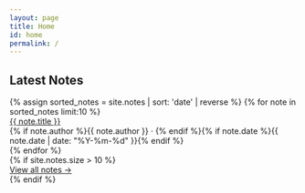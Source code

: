 ```yaml
---
layout: page
title: Home
id: home
permalink: /
---
```


<section class="wide-content">
  <h2 class="accent-heading">Latest <span class="accent">Notes</span></h2>
  <div class="notes-list">
    {% assign sorted_notes = site.notes | sort: 'date' | reverse %}
    {% for note in sorted_notes limit:10 %}
      <div class="note-item">
        <a class="note-title internal-link" href="{{ note.url }}">{{ note.title }}</a>
        <div class="note-meta">
          {% if note.author %}{{ note.author }} · {% endif %}{% if note.date %}{{ note.date | date: "%Y-%m-%d" }}{% endif %}
        </div>
      </div>
    {% endfor %}
  </div>
  {% if site.notes.size > 10 %}
    <div class="view-all-notes">
      <a href="/notes" class="internal-link">View all notes →</a>
    </div>
  {% endif %}
</section>
